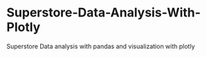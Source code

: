 # Superstore-Data-Analysis-With-Plotly
Superstore Data analysis with pandas and visualization with plotly 
